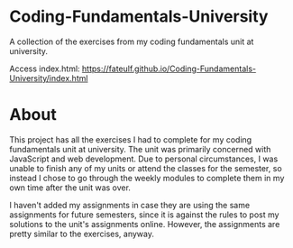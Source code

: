 # Coding-Fundamentals-University
A collection of the exercises from my coding fundamentals unit at university.

Access index.html: https://fateulf.github.io/Coding-Fundamentals-University/index.html

# About
This project has all the exercises I had to complete for my coding fundamentals unit at university. The unit was primarily concerned with JavaScript and web development. Due to personal circumstances, I was unable to finish any of my units or attend the classes for the semester, so instead I chose to go through the weekly modules to complete them in my own time after the unit was over.

I haven't added my assignments in case they are using the same assignments for future semesters, since it is against the rules to post my solutions to the unit's assignments online. However, the assignments are pretty similar to the exercises, anyway. 
